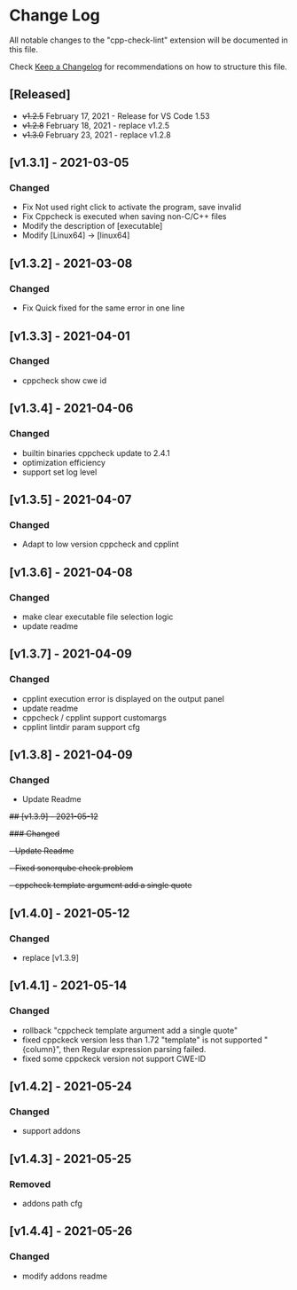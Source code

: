 # Change Log

All notable changes to the "cpp-check-lint" extension will be documented in this file.

Check [Keep a Changelog](http://keepachangelog.com/) for recommendations on how to structure this file.

## [Released]

- ~~v1.2.5~~  February 17, 2021 - Release for VS Code 1.53
- ~~v1.2.8~~ February 18, 2021 - replace v1.2.5
- ~~v1.3.0~~ February 23, 2021 - replace v1.2.8

## [v1.3.1] - 2021-03-05
### Changed
- Fix Not used right click to activate the program, save invalid
- Fix Cppcheck is executed when saving non-C/C++ files
- Modify the description of [executable]
- Modify [Linux64] -> [linux64] 

## [v1.3.2] - 2021-03-08
### Changed
- Fix Quick fixed for the same error in one line

## [v1.3.3] - 2021-04-01
### Changed
- cppcheck show cwe id

## [v1.3.4] - 2021-04-06
### Changed
- builtin binaries cppcheck update to 2.4.1
- optimization efficiency
- support set log level

## [v1.3.5] - 2021-04-07
### Changed
- Adapt to low version cppcheck and cpplint

## [v1.3.6] - 2021-04-08
### Changed
- make clear executable file selection logic
- update readme

## [v1.3.7] - 2021-04-09
### Changed
- cpplint execution error is displayed on the output panel
- update readme
- cppcheck / cpplint support customargs
- cpplint lintdir param support cfg

## [v1.3.8] - 2021-04-09
### Changed
- Update Readme

~~## [v1.3.9] - 2021-05-12~~

~~### Changed~~

~~- Update Readme~~

~~- Fixed sonerqube check problem~~

~~- cppcheck template argument add a single quote~~
## [v1.4.0] - 2021-05-12
### Changed
- replace [v1.3.9] 

## [v1.4.1] - 2021-05-14
### Changed
- rollback "cppcheck template argument add a single quote"
- fixed cppckeck version less than 1.72 "template" is not supported "{column}", then Regular expression parsing failed.
- fixed some cppckeck version not support CWE-ID

## [v1.4.2] - 2021-05-24
### Changed
- support addons

## [v1.4.3] - 2021-05-25
### Removed
- addons path cfg

## [v1.4.4] - 2021-05-26
### Changed
- modify addons readme